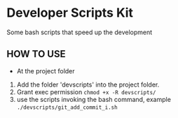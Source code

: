 # Developer Scripts Kit

Some bash scripts that speed up the development

## HOW TO USE
* At the project folder
1. Add the folder 'devscripts' into the project folder.
2. Grant exec permission `chmod +x -R devscripts/`
3. use the scripts invoking the bash command, example
`./devscripts/git_add_commit_i.sh`
